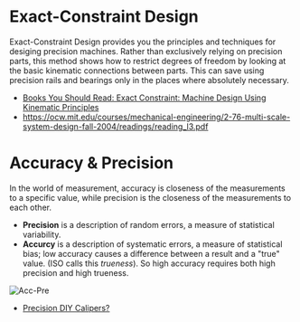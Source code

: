 
# Exact-Constraint Design
Exact-Constraint Design
provides you the principles and techniques for desiging precision machines.
Rather than exclusively relying on precision parts, this method shows how to
restrict degrees of freedom by looking at the basic kinematic connections between parts.
This can save using precision rails and bearings only in the places where absolutely necessary.


* [Books You Should Read: Exact Constraint: Machine Design Using Kinematic Principles](https://hackaday.com/2019/09/11/books-you-should-read-exact-constraint-machine-design-using-kinematic-principles/)
* https://ocw.mit.edu/courses/mechanical-engineering/2-76-multi-scale-system-design-fall-2004/readings/reading_l3.pdf


# Accuracy & Precision
In the world of measurement,
accuracy is closeness of the measurements to a specific value,
while precision is the closeness of the measurements to each other.

* **Precision** is a description of random errors, a measure of statistical variability.
* **Accurcy** is a description of systematic errors, a measure of statistical bias;
low accuracy causes a difference between a result and a "true" value. (ISO calls this _trueness_).
So high accuracy requires both high precision and high trueness.

![Acc-Pre](https://en.wikipedia.org/wiki/Accuracy_and_precision#/media/File:Accuracy_and_precision.svg)

* [Precision DIY Calipers?](https://hackaday.com/2018/03/07/0-05-mm-precision-thats-a-moire/)
